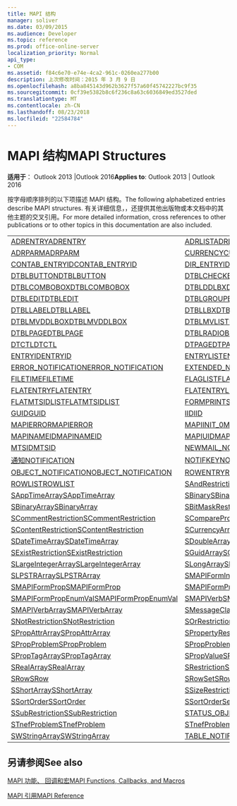 ```yaml
---
title: MAPI 结构
manager: soliver
ms.date: 03/09/2015
ms.audience: Developer
ms.topic: reference
ms.prod: office-online-server
localization_priority: Normal
api_type:
- COM
ms.assetid: f84c6e70-e74e-4ca2-961c-0260ea277b00
description: 上次修改时间：2015 年 3 月 9 日
ms.openlocfilehash: a8ba845143d962b3627f57a60f45742227bc9f35
ms.sourcegitcommit: 0cf39e5382b8c6f236c8a63c6036849ed3527ded
ms.translationtype: MT
ms.contentlocale: zh-CN
ms.lasthandoff: 08/23/2018
ms.locfileid: "22584784"
---
```

# <a name="mapi-structures"></a><span data-ttu-id="09d6a-103">MAPI 结构</span><span class="sxs-lookup"><span data-stu-id="09d6a-103">MAPI Structures</span></span>

  
  
<span data-ttu-id="09d6a-104">**适用于**： Outlook 2013 |Outlook 2016</span><span class="sxs-lookup"><span data-stu-id="09d6a-104">**Applies to**: Outlook 2013 | Outlook 2016</span></span> 
  
<span data-ttu-id="09d6a-105">按字母顺序排列的以下项描述 MAPI 结构。</span><span class="sxs-lookup"><span data-stu-id="09d6a-105">The following alphabetized entries describe MAPI structures.</span></span> <span data-ttu-id="09d6a-106">有关详细信息，，还提供其他出版物或本文档中的其他主题的交叉引用。</span><span class="sxs-lookup"><span data-stu-id="09d6a-106">For more detailed information, cross references to other publications or to other topics in this documentation are also included.</span></span>
  
|||
|:-----|:-----|
|[<span data-ttu-id="09d6a-107">ADRENTRY</span><span class="sxs-lookup"><span data-stu-id="09d6a-107">ADRENTRY</span></span>](adrentry.md) <br/> |[<span data-ttu-id="09d6a-108">ADRLIST</span><span class="sxs-lookup"><span data-stu-id="09d6a-108">ADRLIST</span></span>](adrlist.md) <br/> |
|[<span data-ttu-id="09d6a-109">ADRPARM</span><span class="sxs-lookup"><span data-stu-id="09d6a-109">ADRPARM</span></span>](adrparm.md) <br/> |[<span data-ttu-id="09d6a-110">CURRENCY</span><span class="sxs-lookup"><span data-stu-id="09d6a-110">CURRENCY</span></span>](currency.md) <br/> |
|[<span data-ttu-id="09d6a-111">CONTAB_ENTRYID</span><span class="sxs-lookup"><span data-stu-id="09d6a-111">CONTAB_ENTRYID</span></span>](contab_entryid.md) <br/> |[<span data-ttu-id="09d6a-112">DIR_ENTRYID</span><span class="sxs-lookup"><span data-stu-id="09d6a-112">DIR_ENTRYID</span></span>](dir_entryid.md) <br/> |
|[<span data-ttu-id="09d6a-113">DTBLBUTTON</span><span class="sxs-lookup"><span data-stu-id="09d6a-113">DTBLBUTTON</span></span>](dtblbutton.md) <br/> |[<span data-ttu-id="09d6a-114">DTBLCHECKBOX</span><span class="sxs-lookup"><span data-stu-id="09d6a-114">DTBLCHECKBOX</span></span>](dtblcheckbox.md) <br/> |
|[<span data-ttu-id="09d6a-115">DTBLCOMBOBOX</span><span class="sxs-lookup"><span data-stu-id="09d6a-115">DTBLCOMBOBOX</span></span>](dtblcombobox.md) <br/> |[<span data-ttu-id="09d6a-116">DTBLDDLBX</span><span class="sxs-lookup"><span data-stu-id="09d6a-116">DTBLDDLBX</span></span>](dtblddlbx.md) <br/> |
|[<span data-ttu-id="09d6a-117">DTBLEDIT</span><span class="sxs-lookup"><span data-stu-id="09d6a-117">DTBLEDIT</span></span>](dtbledit.md) <br/> |[<span data-ttu-id="09d6a-118">DTBLGROUPBOX</span><span class="sxs-lookup"><span data-stu-id="09d6a-118">DTBLGROUPBOX</span></span>](dtblgroupbox.md) <br/> |
|[<span data-ttu-id="09d6a-119">DTBLLABEL</span><span class="sxs-lookup"><span data-stu-id="09d6a-119">DTBLLABEL</span></span>](dtbllabel.md) <br/> |[<span data-ttu-id="09d6a-120">DTBLLBX</span><span class="sxs-lookup"><span data-stu-id="09d6a-120">DTBLLBX</span></span>](dtbllbx.md) <br/> |
|[<span data-ttu-id="09d6a-121">DTBLMVDDLBOX</span><span class="sxs-lookup"><span data-stu-id="09d6a-121">DTBLMVDDLBOX</span></span>](dtblmvddlbox.md) <br/> |[<span data-ttu-id="09d6a-122">DTBLMVLISTBOX</span><span class="sxs-lookup"><span data-stu-id="09d6a-122">DTBLMVLISTBOX</span></span>](dtblmvlistbox.md) <br/> |
|[<span data-ttu-id="09d6a-123">DTBLPAGE</span><span class="sxs-lookup"><span data-stu-id="09d6a-123">DTBLPAGE</span></span>](dtblpage.md) <br/> |[<span data-ttu-id="09d6a-124">DTBLRADIOBUTTON</span><span class="sxs-lookup"><span data-stu-id="09d6a-124">DTBLRADIOBUTTON</span></span>](dtblradiobutton.md) <br/> |
|[<span data-ttu-id="09d6a-125">DTCTL</span><span class="sxs-lookup"><span data-stu-id="09d6a-125">DTCTL</span></span>](dtctl.md) <br/> |[<span data-ttu-id="09d6a-126">DTPAGE</span><span class="sxs-lookup"><span data-stu-id="09d6a-126">DTPAGE</span></span>](dtpage.md) <br/> |
|[<span data-ttu-id="09d6a-127">ENTRYID</span><span class="sxs-lookup"><span data-stu-id="09d6a-127">ENTRYID</span></span>](entryid.md) <br/> |[<span data-ttu-id="09d6a-128">ENTRYLIST</span><span class="sxs-lookup"><span data-stu-id="09d6a-128">ENTRYLIST</span></span>](entrylist.md) <br/> |
|[<span data-ttu-id="09d6a-129">ERROR_NOTIFICATION</span><span class="sxs-lookup"><span data-stu-id="09d6a-129">ERROR_NOTIFICATION</span></span>](error_notification.md) <br/> |[<span data-ttu-id="09d6a-130">EXTENDED_NOTIFICATION</span><span class="sxs-lookup"><span data-stu-id="09d6a-130">EXTENDED_NOTIFICATION</span></span>](extended_notification.md) <br/> |
|[<span data-ttu-id="09d6a-131">FILETIME</span><span class="sxs-lookup"><span data-stu-id="09d6a-131">FILETIME</span></span>](filetime.md) <br/> |[<span data-ttu-id="09d6a-132">FLAGLIST</span><span class="sxs-lookup"><span data-stu-id="09d6a-132">FLAGLIST</span></span>](flaglist.md) <br/> |
|[<span data-ttu-id="09d6a-133">FLATENTRY</span><span class="sxs-lookup"><span data-stu-id="09d6a-133">FLATENTRY</span></span>](flatentry.md) <br/> |[<span data-ttu-id="09d6a-134">FLATENTRYLIST</span><span class="sxs-lookup"><span data-stu-id="09d6a-134">FLATENTRYLIST</span></span>](flatentrylist.md) <br/> |
|[<span data-ttu-id="09d6a-135">FLATMTSIDLIST</span><span class="sxs-lookup"><span data-stu-id="09d6a-135">FLATMTSIDLIST</span></span>](flatmtsidlist.md) <br/> |[<span data-ttu-id="09d6a-136">FORMPRINTSETUP</span><span class="sxs-lookup"><span data-stu-id="09d6a-136">FORMPRINTSETUP</span></span>](formprintsetup.md) <br/> |
|[<span data-ttu-id="09d6a-137">GUID</span><span class="sxs-lookup"><span data-stu-id="09d6a-137">GUID</span></span>](guid.md) <br/> |[<span data-ttu-id="09d6a-138">IID</span><span class="sxs-lookup"><span data-stu-id="09d6a-138">IID</span></span>](iid.md) <br/> |
|[<span data-ttu-id="09d6a-139">MAPIERROR</span><span class="sxs-lookup"><span data-stu-id="09d6a-139">MAPIERROR</span></span>](mapierror.md) <br/> |[<span data-ttu-id="09d6a-140">MAPIINIT_0</span><span class="sxs-lookup"><span data-stu-id="09d6a-140">MAPIINIT_0</span></span>](mapiinit_0.md) <br/> |
|[<span data-ttu-id="09d6a-141">MAPINAMEID</span><span class="sxs-lookup"><span data-stu-id="09d6a-141">MAPINAMEID</span></span>](mapinameid.md) <br/> |[<span data-ttu-id="09d6a-142">MAPIUID</span><span class="sxs-lookup"><span data-stu-id="09d6a-142">MAPIUID</span></span>](mapiuid.md) <br/> |
|[<span data-ttu-id="09d6a-143">MTSID</span><span class="sxs-lookup"><span data-stu-id="09d6a-143">MTSID</span></span>](mtsid.md) <br/> |[<span data-ttu-id="09d6a-144">NEWMAIL_NOTIFICATION</span><span class="sxs-lookup"><span data-stu-id="09d6a-144">NEWMAIL_NOTIFICATION</span></span>](newmail_notification.md) <br/> |
|[<span data-ttu-id="09d6a-145">通知</span><span class="sxs-lookup"><span data-stu-id="09d6a-145">NOTIFICATION</span></span>](notification.md) <br/> |[<span data-ttu-id="09d6a-146">NOTIFKEY</span><span class="sxs-lookup"><span data-stu-id="09d6a-146">NOTIFKEY</span></span>](notifkey.md) <br/> |
|[<span data-ttu-id="09d6a-147">OBJECT_NOTIFICATION</span><span class="sxs-lookup"><span data-stu-id="09d6a-147">OBJECT_NOTIFICATION</span></span>](object_notification.md) <br/> |[<span data-ttu-id="09d6a-148">ROWENTRY</span><span class="sxs-lookup"><span data-stu-id="09d6a-148">ROWENTRY</span></span>](rowentry.md) <br/> |
|[<span data-ttu-id="09d6a-149">ROWLIST</span><span class="sxs-lookup"><span data-stu-id="09d6a-149">ROWLIST</span></span>](rowlist.md) <br/> |[<span data-ttu-id="09d6a-150">SAndRestriction</span><span class="sxs-lookup"><span data-stu-id="09d6a-150">SAndRestriction</span></span>](sandrestriction.md) <br/> |
|[<span data-ttu-id="09d6a-151">SAppTimeArray</span><span class="sxs-lookup"><span data-stu-id="09d6a-151">SAppTimeArray</span></span>](sapptimearray.md) <br/> |[<span data-ttu-id="09d6a-152">SBinary</span><span class="sxs-lookup"><span data-stu-id="09d6a-152">SBinary</span></span>](sbinary.md) <br/> |
|[<span data-ttu-id="09d6a-153">SBinaryArray</span><span class="sxs-lookup"><span data-stu-id="09d6a-153">SBinaryArray</span></span>](sbinaryarray.md) <br/> |[<span data-ttu-id="09d6a-154">SBitMaskRestriction</span><span class="sxs-lookup"><span data-stu-id="09d6a-154">SBitMaskRestriction</span></span>](sbitmaskrestriction.md) <br/> |
|[<span data-ttu-id="09d6a-155">SCommentRestriction</span><span class="sxs-lookup"><span data-stu-id="09d6a-155">SCommentRestriction</span></span>](scommentrestriction.md) <br/> |[<span data-ttu-id="09d6a-156">SComparePropsRestriction</span><span class="sxs-lookup"><span data-stu-id="09d6a-156">SComparePropsRestriction</span></span>](scomparepropsrestriction.md) <br/> |
|[<span data-ttu-id="09d6a-157">SContentRestriction</span><span class="sxs-lookup"><span data-stu-id="09d6a-157">SContentRestriction</span></span>](scontentrestriction.md) <br/> |[<span data-ttu-id="09d6a-158">SCurrencyArray</span><span class="sxs-lookup"><span data-stu-id="09d6a-158">SCurrencyArray</span></span>](scurrencyarray.md) <br/> |
|[<span data-ttu-id="09d6a-159">SDateTimeArray</span><span class="sxs-lookup"><span data-stu-id="09d6a-159">SDateTimeArray</span></span>](sdatetimearray.md) <br/> |[<span data-ttu-id="09d6a-160">SDoubleArray</span><span class="sxs-lookup"><span data-stu-id="09d6a-160">SDoubleArray</span></span>](sdoublearray.md) <br/> |
|[<span data-ttu-id="09d6a-161">SExistRestriction</span><span class="sxs-lookup"><span data-stu-id="09d6a-161">SExistRestriction</span></span>](sexistrestriction.md) <br/> |[<span data-ttu-id="09d6a-162">SGuidArray</span><span class="sxs-lookup"><span data-stu-id="09d6a-162">SGuidArray</span></span>](sguidarray.md) <br/> |
|[<span data-ttu-id="09d6a-163">SLargeIntegerArray</span><span class="sxs-lookup"><span data-stu-id="09d6a-163">SLargeIntegerArray</span></span>](slargeintegerarray.md) <br/> |[<span data-ttu-id="09d6a-164">SLongArray</span><span class="sxs-lookup"><span data-stu-id="09d6a-164">SLongArray</span></span>](slongarray.md) <br/> |
|[<span data-ttu-id="09d6a-165">SLPSTRArray</span><span class="sxs-lookup"><span data-stu-id="09d6a-165">SLPSTRArray</span></span>](slpstrarray.md) <br/> |[<span data-ttu-id="09d6a-166">SMAPIFormInfoArray</span><span class="sxs-lookup"><span data-stu-id="09d6a-166">SMAPIFormInfoArray</span></span>](smapiforminfoarray.md) <br/> |
|[<span data-ttu-id="09d6a-167">SMAPIFormProp</span><span class="sxs-lookup"><span data-stu-id="09d6a-167">SMAPIFormProp</span></span>](smapiformprop.md) <br/> |[<span data-ttu-id="09d6a-168">SMAPIFormPropArray</span><span class="sxs-lookup"><span data-stu-id="09d6a-168">SMAPIFormPropArray</span></span>](smapiformproparray.md) <br/> |
|[<span data-ttu-id="09d6a-169">SMAPIFormPropEnumVal</span><span class="sxs-lookup"><span data-stu-id="09d6a-169">SMAPIFormPropEnumVal</span></span>](smapiformpropenumval.md) <br/> |[<span data-ttu-id="09d6a-170">SMAPIVerb</span><span class="sxs-lookup"><span data-stu-id="09d6a-170">SMAPIVerb</span></span>](smapiverb.md) <br/> |
|[<span data-ttu-id="09d6a-171">SMAPIVerbArray</span><span class="sxs-lookup"><span data-stu-id="09d6a-171">SMAPIVerbArray</span></span>](smapiverbarray.md) <br/> |[<span data-ttu-id="09d6a-172">SMessageClassArray</span><span class="sxs-lookup"><span data-stu-id="09d6a-172">SMessageClassArray</span></span>](smessageclassarray.md) <br/> |
|[<span data-ttu-id="09d6a-173">SNotRestriction</span><span class="sxs-lookup"><span data-stu-id="09d6a-173">SNotRestriction</span></span>](snotrestriction.md) <br/> |[<span data-ttu-id="09d6a-174">SOrRestriction</span><span class="sxs-lookup"><span data-stu-id="09d6a-174">SOrRestriction</span></span>](sorrestriction.md) <br/> |
|[<span data-ttu-id="09d6a-175">SPropAttrArray</span><span class="sxs-lookup"><span data-stu-id="09d6a-175">SPropAttrArray</span></span>](spropattrarray.md) <br/> |[<span data-ttu-id="09d6a-176">SPropertyRestriction</span><span class="sxs-lookup"><span data-stu-id="09d6a-176">SPropertyRestriction</span></span>](spropertyrestriction.md) <br/> |
|[<span data-ttu-id="09d6a-177">SPropProblem</span><span class="sxs-lookup"><span data-stu-id="09d6a-177">SPropProblem</span></span>](spropproblem.md) <br/> |[<span data-ttu-id="09d6a-178">SPropProblemArray</span><span class="sxs-lookup"><span data-stu-id="09d6a-178">SPropProblemArray</span></span>](spropproblemarray.md) <br/> |
|[<span data-ttu-id="09d6a-179">SPropTagArray</span><span class="sxs-lookup"><span data-stu-id="09d6a-179">SPropTagArray</span></span>](sproptagarray.md) <br/> |[<span data-ttu-id="09d6a-180">SPropValue</span><span class="sxs-lookup"><span data-stu-id="09d6a-180">SPropValue</span></span>](spropvalue.md) <br/> |
|[<span data-ttu-id="09d6a-181">SRealArray</span><span class="sxs-lookup"><span data-stu-id="09d6a-181">SRealArray</span></span>](srealarray.md) <br/> |[<span data-ttu-id="09d6a-182">SRestriction</span><span class="sxs-lookup"><span data-stu-id="09d6a-182">SRestriction</span></span>](srestriction.md) <br/> |
|[<span data-ttu-id="09d6a-183">SRow</span><span class="sxs-lookup"><span data-stu-id="09d6a-183">SRow</span></span>](srow.md) <br/> |[<span data-ttu-id="09d6a-184">SRowSet</span><span class="sxs-lookup"><span data-stu-id="09d6a-184">SRowSet</span></span>](srowset.md) <br/> |
|[<span data-ttu-id="09d6a-185">SShortArray</span><span class="sxs-lookup"><span data-stu-id="09d6a-185">SShortArray</span></span>](sshortarray.md) <br/> |[<span data-ttu-id="09d6a-186">SSizeRestriction</span><span class="sxs-lookup"><span data-stu-id="09d6a-186">SSizeRestriction</span></span>](ssizerestriction.md) <br/> |
|[<span data-ttu-id="09d6a-187">SSortOrder</span><span class="sxs-lookup"><span data-stu-id="09d6a-187">SSortOrder</span></span>](ssortorder.md) <br/> |[<span data-ttu-id="09d6a-188">SSortOrderSet</span><span class="sxs-lookup"><span data-stu-id="09d6a-188">SSortOrderSet</span></span>](ssortorderset.md) <br/> |
|[<span data-ttu-id="09d6a-189">SSubRestriction</span><span class="sxs-lookup"><span data-stu-id="09d6a-189">SSubRestriction</span></span>](ssubrestriction.md) <br/> |[<span data-ttu-id="09d6a-190">STATUS_OBJECT_NOTIFICATION</span><span class="sxs-lookup"><span data-stu-id="09d6a-190">STATUS_OBJECT_NOTIFICATION</span></span>](status_object_notification.md) <br/> |
|[<span data-ttu-id="09d6a-191">STnefProblem</span><span class="sxs-lookup"><span data-stu-id="09d6a-191">STnefProblem</span></span>](stnefproblem.md) <br/> |[<span data-ttu-id="09d6a-192">STnefProblemArray</span><span class="sxs-lookup"><span data-stu-id="09d6a-192">STnefProblemArray</span></span>](stnefproblemarray.md) <br/> |
|[<span data-ttu-id="09d6a-193">SWStringArray</span><span class="sxs-lookup"><span data-stu-id="09d6a-193">SWStringArray</span></span>](swstringarray.md) <br/> |[<span data-ttu-id="09d6a-194">TABLE_NOTIFICATION</span><span class="sxs-lookup"><span data-stu-id="09d6a-194">TABLE_NOTIFICATION</span></span>](table_notification.md) <br/> |
   
## <a name="see-also"></a><span data-ttu-id="09d6a-195">另请参阅</span><span class="sxs-lookup"><span data-stu-id="09d6a-195">See also</span></span>



[<span data-ttu-id="09d6a-196">MAPI 功能、 回调和宏</span><span class="sxs-lookup"><span data-stu-id="09d6a-196">MAPI Functions, Callbacks, and Macros</span></span>](mapi-functions-callbacks-and-macros.md)


[<span data-ttu-id="09d6a-197">MAPI 引用</span><span class="sxs-lookup"><span data-stu-id="09d6a-197">MAPI Reference</span></span>](mapi-reference.md)

